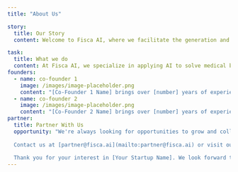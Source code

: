 ```yaml
---
title: "About Us"

story:
  title: Our Story
  content: Welcome to Fisca AI, where we facilitate the generation and interpretation of medical billing using AI. Founded in 2024, our journey began when...

task:
  title: What we do
  content: At Fisca AI, we specialize in applying AI to solve medical billing problems, saving time and allowing doctors to focus on patients instead of billing. Our goal is to improve accuracy and effort when creating, validating or understanding medical bills. We are committed to...
founders:
  - name: co-founder 1
    image: /images/image-placeholder.png
    content: "[Co-Founder 1 Name] brings over [number] years of experience in [field or industry]. Before founding [Your Startup Name], [he/she/they] worked at [previous notable job or achievement]. [He/She/They] holds a [degree] in [field] from [university]. In [his/her/their] free time, [he/she/they] enjoys [hobby or interest]."
  - name: co-founder 2
    image: /images/image-placeholder.png
    content: "[Co-Founder 2 Name] brings over [number] years of experience in [field or industry]. Before founding [Your Startup Name], [he/she/they] worked at [previous notable job or achievement]. [He/She/They] holds a [degree] in [field] from [university]. In [his/her/their] free time, [he/she/they] enjoys [hobby or interest]."
partner:
  title: Partner With Us
  opportunity: "We're always looking for opportunities to grow and collaborate with others who share our  vision. If you're interested in partnering with us or learning more about what we can achieve together, please don't hesitate to reach out.
  
  Contact us at [partner@fisca.ai](mailto:partner@fisca.ai) or visit our [Contact Page](http://fisca.ai/contact).
  
  Thank you for your interest in [Your Startup Name]. We look forward to exploring new opportunities together!"
---
```

